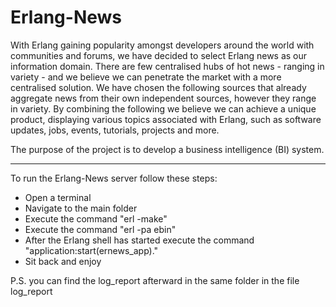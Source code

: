 Erlang-News
===========
With Erlang gaining popularity amongst developers around the world with communities and
forums, we have decided to select Erlang news as our information domain. There are few
centralised hubs of hot news - ranging in variety - and we believe we can penetrate the market with
a more centralised solution. We have chosen the following sources that already aggregate news
from their own independent sources, however they range in variety. By combining the following we
believe we can achieve a unique product, displaying various topics associated with Erlang, such as
software updates, jobs, events, tutorials, projects and more.


The purpose of the project is to develop a business intelligence (BI) system.

--------------------------------------------------------------------------------------------------------

To run the Erlang-News server follow these steps:

* Open a terminal
* Navigate to the main folder
* Execute the command "erl -make"
* Execute the command "erl -pa ebin"
* After the Erlang shell has started execute the command "application:start(ernews_app)."
* Sit back and enjoy

P.S.
you can find the log_report afterward in the same folder in the file log_report
